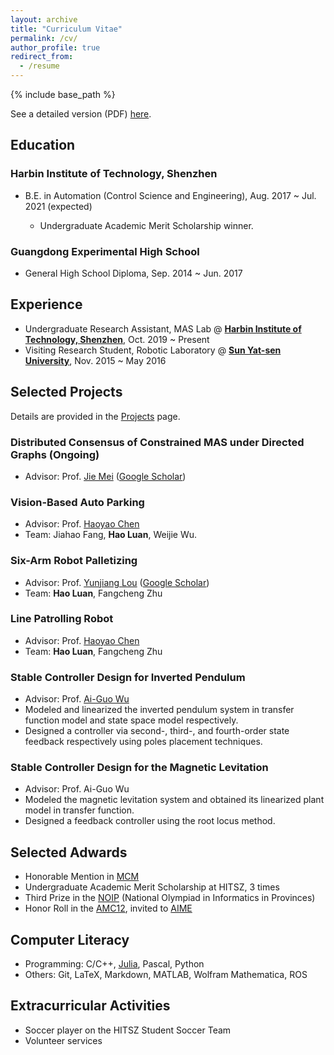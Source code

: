 ```yaml
---
layout: archive
title: "Curriculum Vitae"
permalink: /cv/
author_profile: true
redirect_from:
  - /resume
---
```


{% include base_path %}

See a detailed version (PDF) [here](https://edmundluan.github.io/files/CV_HaoLuan.pdf). 

## Education

### Harbin Institute of Technology, Shenzhen


- B.E. in Automation (Control Science and Engineering), Aug. 2017 ~ Jul. 2021 (expected) 

    - Undergraduate Academic Merit Scholarship winner. 

### Guangdong Experimental High School


- General High School Diploma, Sep. 2014 ~ Jun. 2017 



## Experience

* Undergraduate Research Assistant, MAS Lab @ [**Harbin Institute of Technology, Shenzhen**](http://www.hitsz.edu.cn/index.html), Oct. 2019 ~ Present 
* Visiting Research Student, Robotic Laboratory @ [**Sun Yat-sen University**](http://sysu.edu.cn/en/index.htm), Nov. 2015 ~ May 2016 



## Selected Projects

Details are provided in the [Projects](https://edmundluan.github.io/projects/) page. 

### Distributed Consensus of Constrained MAS under Directed Graphs (Ongoing)

-   Advisor: Prof. [Jie Mei](http://faculty.hitsz.edu.cn/meijie) ([Google Scholar](https://scholar.google.com/citations?user=tyQm5IkAAAAJ)) 


### Vision-Based Auto Parking

-   Advisor: Prof. [Haoyao Chen](http://nrs-lab.com/people/) 
-   Team: Jiahao Fang, **Hao Luan**, Weijie Wu. 


### Six-Arm Robot Palletizing 

-   Advisor: Prof. [Yunjiang Lou](http://faculty.hitsz.edu.cn/louyunjiang?lang=en) ([Google Scholar](https://scholar.google.com/citations?user=8Ulrn3cAAAAJ))  
-   Team: **Hao Luan**, Fangcheng Zhu 


### Line Patrolling Robot

-   Advisor: Prof. [Haoyao Chen](http://nrs-lab.com/people/) 
-   Team: **Hao Luan**, Fangcheng Zhu 


### Stable Controller Design for Inverted Pendulum 

-   Advisor: Prof. [Ai-Guo Wu](https://ieeexplore.ieee.org/author/38182430000) 
-   Modeled and linearized the inverted pendulum system in transfer function model and state space model respectively. 
-   Designed a controller via second-, third-, and fourth-order state feedback respectively using poles placement techniques. 


### Stable Controller Design for the Magnetic Levitation 

-   Advisor: Prof. Ai-Guo Wu 
-   Modeled the magnetic levitation system and obtained its linearized plant model in transfer function. 
-   Designed a feedback controller using the root locus method. 


## Selected Adwards

-   Honorable Mention in [MCM](https://www.comap.com/undergraduate/contests/) 
-   Undergraduate Academic Merit Scholarship at HITSZ, 3 times 
-   Third Prize in the [NOIP](http://www.noi.cn/) (National Olympiad in Informatics in Provinces) 
-   Honor Roll in the [AMC12](https://www.maa.org/math-competitions/american-mathematics-contest-12-amc-12), invited to [AIME](https://www.maa.org/math-competitions/american-invitational-mathematics-examination-aime) 


## Computer Literacy
-   Programming: C/C++, [Julia](https://julialang.org/), Pascal, Python 
-   Others: Git, LaTeX, Markdown, MATLAB, Wolfram Mathematica, ROS 


## Extracurricular Activities
-   Soccer player on the HITSZ Student Soccer Team 
-   Volunteer services


<!--
Publications
======
  <ul>{% for post in site.publications %}
    {% include archive-single-cv.html %}
  {% endfor %}</ul>

Talks
======
  <ul>{% for post in site.talks %}
    {% include archive-single-talk-cv.html %}
  {% endfor %}</ul>

Teaching
======
  <ul>{% for post in site.teaching %}
    {% include archive-single-cv.html %}
  {% endfor %}</ul>


Leadership
======

* Currently signed in to 43 different slack teams

-->


